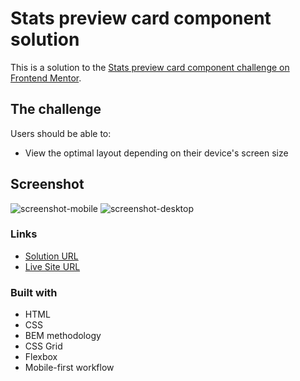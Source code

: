 # Stats preview card component solution

This is a solution to the [Stats preview card component challenge on Frontend Mentor](https://www.frontendmentor.io/challenges/stats-preview-card-component-8JqbgoU62). 

## The challenge

Users should be able to:

- View the optimal layout depending on their device's screen size

## Screenshot

![screenshot-mobile](images/screenshot-mobile.png)
![screenshot-desktop](images/screenshot-desktop.png)

### Links

- [Solution URL](https://github.com/MatejaC/frontendmentor.io---stats-preview-card-component)
- [Live Site URL](https://matejac.github.io/frontendmentor.io---stats-preview-card-component/)

### Built with

- HTML
- CSS
- BEM methodology
- CSS Grid
- Flexbox
- Mobile-first workflow
